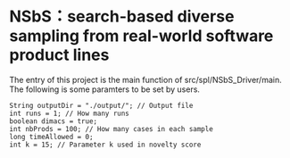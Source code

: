 # NSbS：search-based diverse sampling from real-world software product lines
 The entry of this project is the main function of src/spl/NSbS_Driver/main.
  	The following is some paramters to be set by users.

	String outputDir = "./output/"; // Output file
  	int runs = 1; // How many runs
  	boolean dimacs = true;
  	int nbProds = 100; // How many cases in each sample
    long timeAllowed = 0; 
    int k = 15; // Parameter k used in novelty score 
      
